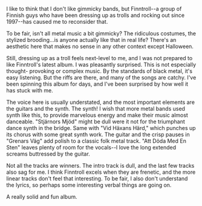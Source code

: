 I like to think that I don't like gimmicky bands, but Finntroll--a group of Finnish guys
who have been dressing up as trolls and rocking out since 1997--has caused me to
reconsider that.

To be fair, isn't all metal music a bit gimmicky? The ridiculous costumes, the stylized
brooding...is anyone actually like that in real life? There's an aesthetic here that
makes no sense in any other context except Halloween.

Still, dressing up as a troll feels next-level to me, and I was not prepared to like
Finntroll's latest album. I was pleasantly surprised. This is not especially thought-
provoking or complex music. By the standards of black metal, it's easy
listening. But the riffs are there, and many of the songs are catchy. I've been
spinning this album for days, and I've been surprised by how well it has stuck with me.

The voice here is usually understated, and the most important
elements are the guitars and the synth. The synth! I wish that more metal
bands used synth like this, to provide marvelous energy and make their music
almost danceable. "Stjärnors Mjöd" might be dull
were it not for the triumphant dance synth in the bridge. Same with "Vid Häxans Härd,"
which punches up its chorus with some great synth work. The guitar and the crisp
pauses in "Grenars Väg" add polish to a classic folk metal track. "Att Döda Med En Sten"
leaves plenty of room for the vocals--I love the long extended screams
buttressed by the guitar.

Not all the tracks are winners. The intro track is dull, and the last few tracks
also sag for me. I think Finntroll excels when they are frenetic, and the more
linear tracks don't feel that interesting. To be fair, I also don't understand
the lyrics, so perhaps some interesting verbal things are going on.

A really solid and fun album.
